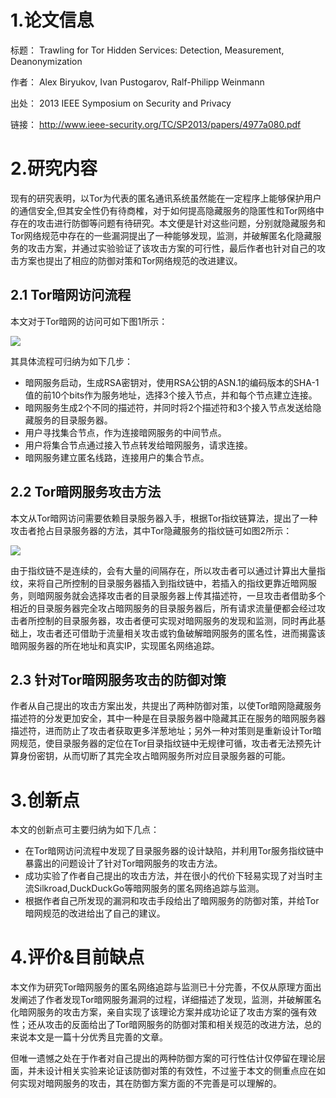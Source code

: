 # 1.论文信息

标题： Trawling for Tor Hidden Services: Detection, Measurement, Deanonymization 

作者： Alex Biryukov, Ivan Pustogarov, Ralf-Philipp Weinmann 

出处： 2013 IEEE Symposium on Security and Privacy 

链接： http://www.ieee-security.org/TC/SP2013/papers/4977a080.pdf 
# 2.研究内容
现有的研究表明，以Tor为代表的匿名通讯系统虽然能在一定程序上能够保护用户的通信安全,但其安全性仍有待商榷，对于如何提高隐藏服务的隐匿性和Tor网络中存在的攻击进行防御等问题有待研究。本文便是针对这些问题，分别就隐藏服务和Tor网络规范中存在的一些漏洞提出了一种能够发现，监测，并破解匿名化隐藏服务的攻击方案，并通过实验验证了该攻击方案的可行性，最后作者也针对自己的攻击方案也提出了相应的防御对策和Tor网络规范的改进建议。

## 2.1 Tor暗网访问流程

本文对于Tor暗网的访问可如下图1所示：

![](https://pic.downk.cc/item/5ea54b81c2a9a83be5da0545.png)

其具体流程可归纳为如下几步：

- 暗网服务启动，生成RSA密钥对，使用RSA公钥的ASN.1的编码版本的SHA-1值的前10个bits作为服务地址，选择3个接入节点，并和每个节点建立连接。
- 暗网服务生成2个不同的描述符，并同时将2个描述符和3个接入节点发送给隐藏服务的目录服务器。
- 用户寻找集合节点，作为连接暗网服务的中间节点。
- 用户将集合节点通过接入节点转发给暗网服务，请求连接。
- 暗网服务建立匿名线路，连接用户的集合节点。

## 2.2 Tor暗网服务攻击方法

本文从Tor暗网访问需要依赖目录服务器入手，根据Tor指纹链算法，提出了一种攻击者抢占目录服务器的方法，其中Tor隐藏服务的指纹链可如图2所示：

![](https://pic.downk.cc/item/5ea55e45c2a9a83be5e97ee6.png)

由于指纹链不是连续的，会有大量的间隔存在，所以攻击者可以通过计算出大量指纹，来将自己所控制的目录服务器插入到指纹链中，若插入的指纹更靠近暗网服务，则暗网服务就会选择攻击者的目录服务器上传其描述符，一旦攻击者借助多个相近的目录服务器完全攻占暗网服务的目录服务器后，所有请求流量便都会经过攻击者所控制的目录服务器，攻击者便可实现对暗网服务的发现和监测，同时再此基础上，攻击者还可借助于流量相关攻击或钓鱼破解暗网服务的匿名性，进而揭露该暗网服务器的所在地址和真实IP，实现匿名网络追踪。

## 2.3 针对Tor暗网服务攻击的防御对策

作者从自己提出的攻击方案出发，共提出了两种防御对策，以使Tor暗网隐藏服务描述符的分发更加安全，其中一种是在目录服务器中隐藏其正在服务的暗网服务器描述符，进而防止了攻击者获取更多洋葱地址；另外一种对策则是重新设计Tor暗网规范，使目录服务器的定位在Tor目录指纹链中无规律可循，攻击者无法预先计算身份密钥，从而切断了其完全攻占暗网服务所对应目录服务器的可能。

# 3.创新点

本文的创新点可主要归纳为如下几点：

- 在Tor暗网访问流程中发现了目录服务器的设计缺陷，并利用Tor服务指纹链中暴露出的问题设计了针对Tor暗网服务的攻击方法。
- 成功实验了作者自己提出的攻击方法，并在很小的代价下轻易实现了对当时主流Silkroad,DuckDuckGo等暗网服务的匿名网络追踪与监测。
- 根据作者自己所发现的漏洞和攻击手段给出了暗网服务的防御对策，并给Tor暗网规范的改进给出了自己的建议。

# 4.评价&目前缺点
本文作为研究Tor暗网服务的匿名网络追踪与监测已十分完善，不仅从原理方面出发阐述了作者发现Tor暗网服务漏洞的过程，详细描述了发现，监测，并破解匿名化暗网服务的攻击方案，亲自实现了该理论方案并成功论证了攻击方案的强有效性；还从攻击的反面给出了Tor暗网服务的防御对策和相关规范的改进方法，总的来说本文是一篇十分优秀且完善的文章。

但唯一遗憾之处在于作者对自己提出的两种防御方案的可行性估计仅停留在理论层面，并未设计相关实验来论证该防御对策的有效性，不过鉴于本文的侧重点应在如何实现对暗网服务的攻击，其在防御方案方面的不完善是可以理解的。